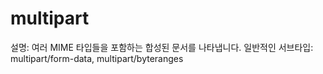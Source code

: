 # multipart

설명: 여러 MIME 타입들을 포함하는 합성된 문서를 나타냅니다.
일반적인 서브타입: multipart/form-data, multipart/byteranges